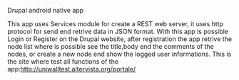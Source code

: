 Drupal android native app


This app uses Services module for create a REST web server, it uses http protocol for send end retrive data in JSON format.
With this app is possible Login or Register on the Drupal website, after registration the app retrive the node list where is possible 
see the title,body end the comments of the nodes, or create a new node end show the logged user informations.
This is the site where test all functions of the app:http://uniwalltest.altervista.org/portale/
